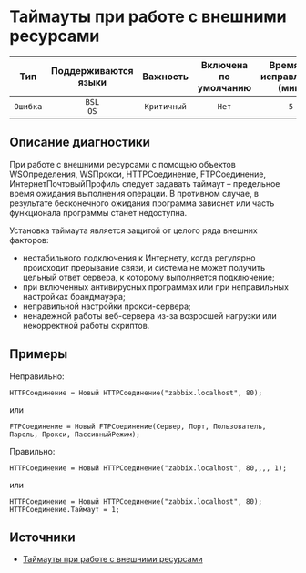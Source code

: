 # Таймауты при работе с внешними ресурсами

| Тип | Поддерживаются<br/>языки | Важность | Включена<br/>по умолчанию | Время на<br/>исправление (мин) | Тэги |
| :-: | :-: | :-: | :-: | :-: | :-: |
| `Ошибка` | `BSL`<br/>`OS` | `Критичный` | `Нет` | `5` | `unpredictable`<br/>`standard` |

<!-- Блоки выше заполняются автоматически, не трогать -->
## Описание диагностики

При работе с внешними ресурсами с помощью объектов WSОпределения, WSПрокси, HTTPСоединение, FTPСоединение, ИнтернетПочтовыйПрофиль следует задавать таймаут – предельное время ожидания выполнения операции. В противном случае, в результате бесконечного ожидания программа зависнет или часть функционала программы станет недоступна.

Установка таймаута является защитой от целого ряда внешних факторов:

* нестабильного подключения к Интернету, когда регулярно происходит прерывание связи, и система не может получить цельный ответ сервера, к которому выполняется подключение;
* при включенных антивирусных программах или при неправильных настройках брандмауэра;
* неправильной настройки прокси-сервера;
* ненадежной работы веб-сервера из-за возросшей нагрузки или некорректной работы скриптов.

## Примеры

Неправильно:

```bsl
HTTPСоединение = Новый HTTPСоединение("zabbix.localhost", 80);
```

или

```bsl
FTPСоединение = Новый FTPСоединение(Сервер, Порт, Пользователь, Пароль, Прокси, ПассивныйРежим);
```

Правильно:

```bsl
HTTPСоединение = Новый HTTPСоединение("zabbix.localhost", 80,,,, 1);
```

или

```bsl
HTTPСоединение = Новый HTTPСоединение("zabbix.localhost", 80);
HTTPСоединение.Таймаут = 1;
```

## Источники

* [Таймауты при работе с внешними ресурсами](https://its.1c.ru/db/v8std#content:748:hdoc)
